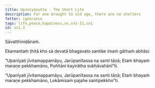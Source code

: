 ```yaml
---
title: Upanīyasutta - The Short Life
description: For one brought to old age, there are no shelters
fetter: ignorance
tags: life,peace,happiness,sn,sn1-11,sn1
id: sn1.3
---
```


Sāvatthinidānaṁ.

Ekamantaṁ ṭhitā kho sā devatā bhagavato santike imaṁ gāthaṁ abhāsi:

“Upanīyati jīvitamappamāyu,
Jarūpanītassa na santi tāṇā;
Etaṁ bhayaṁ maraṇe pekkhamāno,
Puññāni kayirātha sukhāvahānī”ti.

“Upanīyati jīvitamappamāyu,
Jarūpanītassa na santi tāṇā;
Etaṁ bhayaṁ maraṇe pekkhamāno,
Lokāmisaṁ pajahe santipekkho”ti.